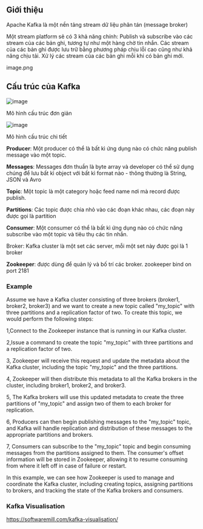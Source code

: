 ## Giới thiệu
Apache Kafka là một nền tảng stream dữ liệu phân tán (message broker)

Một stream platform sẽ có 3 khả năng chính:
  Publish và subscribe vào các stream của các bản ghi, tương tự như một hàng chờ tin nhắn.
  Các stream của các bản ghi được lưu trữ bằng phương pháp chịu lỗi cao cũng như khả năng chịu tải.
  Xử lý các stream của các bản ghi mỗi khi có bản ghi mới.

image.png

## Cấu trúc của Kafka
![image](https://user-images.githubusercontent.com/72189639/228626137-e6a7df3d-ae7d-4793-8d7e-ab900e6c473b.png)

Mô hình cấu trúc đơn giản

![image](https://user-images.githubusercontent.com/72189639/228626228-81f9e132-fbe7-4145-ad68-d429346d2a66.png)

Mô hình cấu trúc chi tiết

<b>Producer</b>: Một producer có thể là bất kì ứng dụng nào có chức năng publish message vào một topic.

<b>Messages</b>: Messages đơn thuần là byte array và developer có thể sử dụng chúng để lưu bất kì object với bất kì format nào - thông thường là String, JSON và Avro

<b>Topic</b>: Một topic là một category hoặc feed name nơi mà record được publish.

<b>Partitions</b>: Các topic được chia nhỏ vào các đoạn khác nhau, các đoạn này được gọi là partition

<b>Consumer</b>: Một consumer có thể là bất kì ứng dụng nào có chức năng subscribe vào một topic và tiêu thụ các tin nhắn.

</b>Broker</b>: Kafka cluster là một set các server, mỗi một set này được gọi là 1 broker

<b>Zookeeper</b>: được dùng để quản lý và bố trí các broker. zookeeper bind on port 2181


### Example 
Assume we have a Kafka cluster consisting of three brokers (broker1, broker2, broker3) and we want to create a new topic called "my_topic" with three partitions and a replication factor of two. To create this topic, we would perform the following steps:

1,Connect to the Zookeeper instance that is running in our Kafka cluster.

2,Issue a command to create the topic "my_topic" with three partitions and a replication factor of two.

3, Zookeeper will receive this request and update the metadata about the Kafka cluster, including the topic "my_topic" and the three partitions.

4, Zookeeper will then distribute this metadata to all the Kafka brokers in the cluster, including broker1, broker2, and broker3.

5, The Kafka brokers will use this updated metadata to create the three partitions of "my_topic" and assign two of them to each broker for replication.

6, Producers can then begin publishing messages to the "my_topic" topic, and Kafka will handle replication and distribution of these messages to the appropriate partitions and brokers.

7, Consumers can subscribe to the "my_topic" topic and begin consuming messages from the partitions assigned to them. The consumer's offset information will be stored in Zookeeper, allowing it to resume consuming from where it left off in case of failure or restart.

In this example, we can see how Zookeeper is used to manage and coordinate the Kafka cluster, including creating topics, assigning partitions to brokers, and tracking the state of the Kafka brokers and consumers.


### Kafka Visualisation
https://softwaremill.com/kafka-visualisation/